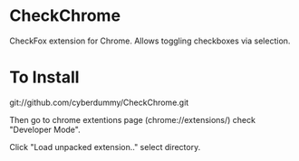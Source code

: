 CheckChrome
===========

CheckFox extension for Chrome. Allows toggling checkboxes via selection.


To Install
=========

git://github.com/cyberdummy/CheckChrome.git

Then go to chrome extentions page (chrome://extensions/) check "Developer Mode".

Click "Load unpacked extension.." select directory.
